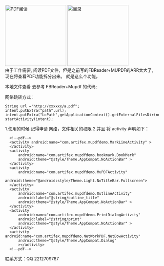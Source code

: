 <div>
<img src="https://github.com/lurongshuang/FBReader-Mupdf_library/blob/master/image/1.png" width="200" alt="PDF阅读" />
<img src="https://github.com/lurongshuang/FBReader-Mupdf_library/blob/master/image/8.png" width="200" alt="目录" />
</div>
由于工作需要, 阅读PDF文件，但是之前写的FBReader+MUPDF的ARR太大了，现在将查看PDF功能拆分出来。
就是这么个功能。

本地文件查看 去参考  FBReader+Mupdf 的代码;

网络跳转方式：
```
String url ="http://xxxxxx/a.pdf";
intent.putExtra("path",url);
intent.putExtra("LoPath",getApplicationContext().getExternalFilesDir(null).toString());
startActivity(intent);
```

1.使用的时候 记得申请 网络，文件相关的权限
2.并且 将 activity 声明如下：
```
  <!--pdf-->
  <activity android:name="com.artifex.mupdfdemo.MarkLineActivity" >
  </activity>
  <activity
      android:name="com.artifex.mupdfdemo.bookmark.BookMark"
      android:theme="@style/Theme.AppCompat.NoActionBar" >
  </activity>
  <activity
      android:name="com.artifex.mupdfdemo.MuPDFActivity"
      android:theme="@android:style/Theme.Light.NoTitleBar.Fullscreen">
  </activity>
  <activity
      android:name="com.artifex.mupdfdemo.OutlineActivity"
      android:label="@string/outline_title"
      android:theme="@style/Theme.AppCompat.NoActionBar" >
  </activity>
  <activity
      android:name="com.artifex.mupdfdemo.PrintDialogActivity"
      android:label="@string/print"
      android:theme="@style/Theme.AppCompat.NoActionBar" >
  </activity>
  <activity android:name="com.artifex.mupdfdemo.NetWorkPDF.NetDowActivity"
      android:theme="@style/Theme.AppCompat.Dialog"
      ></activity>
  <!--pdf-->
  ```
  
  联系方式：QQ 2212709787
